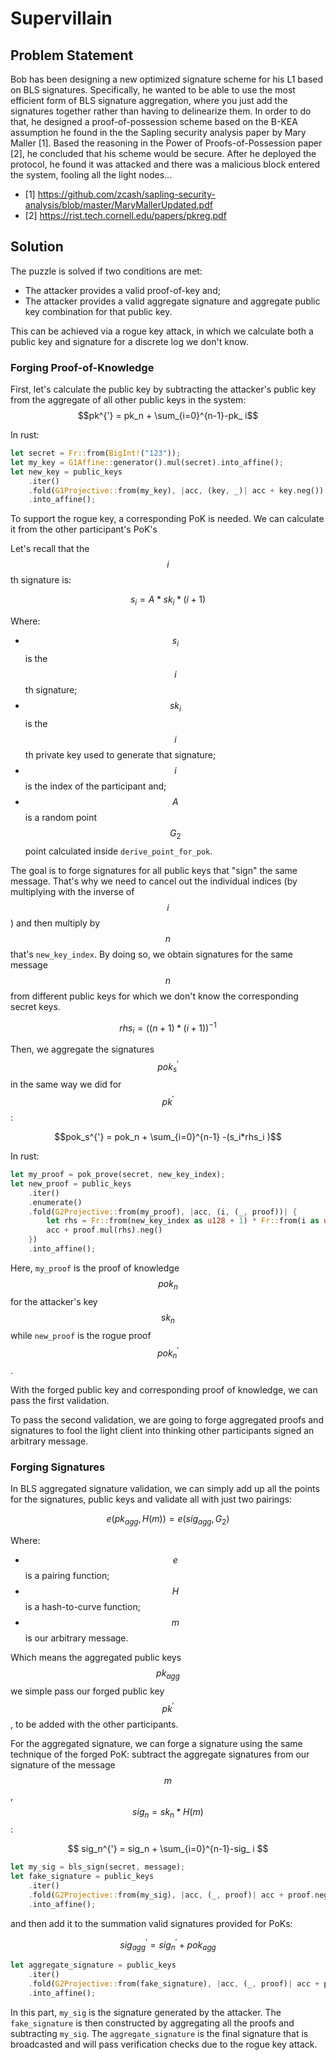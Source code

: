 # Supervillain

## Problem Statement
Bob has been designing a new optimized signature scheme for his L1 based on BLS signatures. Specifically, he wanted to be able to use the most efficient form of BLS signature aggregation, where you just add the signatures together rather than having to delinearize them. In order to do that, he designed a proof-of-possession scheme based on the B-KEA assumption he found in the the Sapling security analysis paper by Mary Maller [1]. Based the reasoning in the Power of Proofs-of-Possession paper [2], he concluded that his scheme would be secure. After he deployed the protocol, he found it was attacked and there was a malicious block entered the system, fooling all the light nodes...

- [1] https://github.com/zcash/sapling-security-analysis/blob/master/MaryMallerUpdated.pdf
- [2] https://rist.tech.cornell.edu/papers/pkreg.pdf

## Solution

The puzzle is solved if two conditions are met:

- The attacker provides a valid proof-of-key and;
- The attacker provides a valid aggregate signature and aggregate public key combination for that public key.

This can be achieved via a rogue key attack, in which we calculate both a public key and signature for a discrete log we don't know.

### Forging Proof-of-Knowledge

First, let's calculate the public key by subtracting the attacker's public key from the aggregate of all other public keys in the system:
$$pk^{'} = pk_n + \sum_{i=0}^{n-1}-pk_ i$$

In rust:

```rust
let secret = Fr::from(BigInt!("123"));
let my_key = G1Affine::generator().mul(secret).into_affine();
let new_key = public_keys
    .iter()
    .fold(G1Projective::from(my_key), |acc, (key, _)| acc + key.neg())
    .into_affine();
```
To support the rogue key, a corresponding PoK is needed. We can calculate it from the other participant's PoK's

Let's recall that the $$i$$th signature is:

$$s_i=A*sk_i*(i+1)$$

Where:

- $$s_i$$  is the $$i$$th signature;
- $$sk_i$$ is the $$i$$th private key used to generate that signature;
- $$i$$ is the index of the participant and;
- $$A$$ is a random point $$G_2$$ point calculated inside `derive_point_for_pok`.

The goal is to forge signatures for all public keys that "sign" the same message. That's why we need to cancel out the individual indices (by multiplying with the inverse of $$i$$) and then multiply by $$n$$ that's `new_key_index`. By doing so, we obtain signatures for the same message $$n$$ from different public keys for which we don't know the corresponding secret keys.

$$rhs_i = ((n+1) * (i+1))^{-1}$$

Then, we aggregate the signatures $$pok_s^{'}$$ in the same way we did for $$pk^{'}$$:


$$pok_s^{'} = pok_n + \sum_{i=0}^{n-1} -(s_i*rhs_i )$$

In rust:

```rust
let my_proof = pok_prove(secret, new_key_index);
let new_proof = public_keys
    .iter()
    .enumerate()
    .fold(G2Projective::from(my_proof), |acc, (i, (_, proof))| {
        let rhs = Fr::from(new_key_index as u128 + 1) * Fr::from(i as u128 + 1).inverse().unwrap();
        acc + proof.mul(rhs).neg()
    })
    .into_affine();
```

Here, `my_proof` is the proof of knowledge $$pok_n$$ for the attacker's key $$sk_n$$ while `new_proof` is the rogue proof $$pok_n^{'}$$.

With the forged public key and corresponding proof of knowledge, we can pass the first validation.

To pass the second validation, we are going to forge aggregated proofs and signatures to fool the light client into thinking other participants signed an arbitrary message.

### Forging Signatures

In BLS aggregated signature validation, we can simply add up all the points for the signatures, public keys and validate all with just two pairings:

$$e(pk_{agg}, H(m)) = e(sig_{agg}, G_2)$$

Where:
- $$e$$ is a pairing function;
- $$H$$ is a hash-to-curve function;
- $$m$$ is our arbitrary message.

Which means the aggregated public keys $$pk_{agg}$$ we simple pass our forged public key $$pk^{'}$$, to be added with the other participants.

For the aggregated signature, we can forge a signature using the same technique of the forged PoK: subtract the aggregate signatures from our signature of the message $$m$$,  $$sig_n = sk_n * H(m)$$:

$$
sig_n^{'} = sig_n + \sum_{i=0}^{n-1}-sig_ i
$$

```rust
let my_sig = bls_sign(secret, message);
let fake_signature = public_keys
    .iter()
    .fold(G2Projective::from(my_sig), |acc, (_, proof)| acc + proof.neg())
    .into_affine();
```
and then add it to the summation valid signatures provided for PoKs:

$$sig_{agg}^{'} = sig_n^{'} + pok_{agg}$$

```rust
let aggregate_signature = public_keys
    .iter()
    .fold(G2Projective::from(fake_signature), |acc, (_, proof)| acc + proof)
    .into_affine();
```

In this part, `my_sig` is the signature generated by the attacker. The `fake_signature` is then constructed by aggregating all the proofs and subtracting `my_sig`. The `aggregate_signature` is the final signature that is broadcasted and will pass verification checks due to the rogue key attack.
